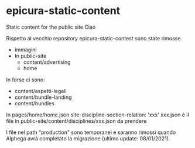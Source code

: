 # epicura-static-content

Static content for the public site
Ciao

Rispetto al vecchio repository epicura-static-contest sono state rimosse

- immagini
- In public-site
  - content/advertising
  - home

In forse ci sono:

- content/aspetti-legali
- content/bundle-landing
- content/bundles

In pages/home/home.json
site-discipline-section-relation: 'xxx' xxx.json è il file in public-site/content/disciplines/xxx.json da prendere

I file nel path "production" sono temporanei e saranno rimossi quando Alphega avrà completato la migrazione (ultimo update: 08/01/2021).
